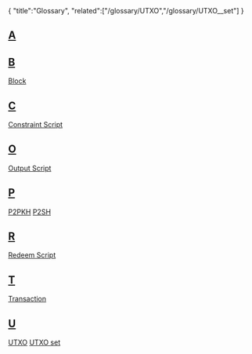 <div class="cwikmeta">
{
"title":"Glossary",
"related":["/glossary/UTXO","/glossary/UTXO__set"]
}
</div>

<script>
  alert("oops")
</script>
## [A](#A)
## [B](#B)
[Block](/glossary/block)
## [C](#C)
[Constraint Script](/glossary/constraint__script)
## [O](#O)
[Output Script](/glossary/output__script)
## [P](#P)
[P2PKH](/glossary/p2pkh)
[P2SH](/glossary/p2sh)

## [R](#R)
[Redeem Script](/glossary/redeem__script)

## [T](#T)
[Transaction](/glossary/transaction)

## [U](#U)
[UTXO](/glossary/utxo)
[UTXO set](/glossary/utxo__set)

